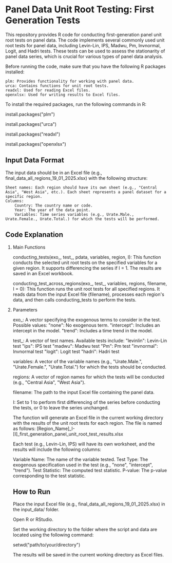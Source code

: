 # Panel Data Unit Root Testing: First Generation Tests
This repository provides R code for conducting first-generation panel unit root tests on panel data. The code implements several commonly used unit root tests for panel data, including Levin-Lin, IPS, Madwu, Pm, Invnormal, Logit, and Hadri tests. These tests can be used to assess the stationarity of panel data series, which is crucial for various types of panel data analysis.

Before running the code, make sure that you have the following R packages installed:

    plm: Provides functionality for working with panel data.
    urca: Contains functions for unit root tests.
    readxl: Used for reading Excel files.
    openxlsx: Used for writing results to Excel files.

To install the required packages, run the following commands in R:

install.packages("plm")

install.packages("urca")

install.packages("readxl")

install.packages("openxlsx")

## Input Data Format

The input data should be in an Excel file (e.g., final_data_all_regions_19_01_2025.xlsx) with the following structure:

    Sheet names: Each region should have its own sheet (e.g., "Central Asia", "West Asia", etc.). Each sheet represents a panel dataset for a specific region.
    Columns:
        Country: The country name or code.
        Year: The year of the data point.
        Variables: Time series variables (e.g., Urate.Male., Urate.Female., Urate.Total.) for which the tests will be performed.

## Code Explanation

1. Main Functions

    conducting_tests(exo_, test_, pdata, variables, region, I): This function conducts the selected unit root tests on the specified variables for a given region. It supports differencing the series if I = 1. The results are saved in an Excel workbook.

    conducting_test_across_regions(exo_, test_, variables, regions, filename, I = 0): This function runs the unit root tests for all specified regions. It reads data from the input Excel file (filename), processes each region's data, and then calls conducting_tests to perform the tests.

2. Parameters

    exo_: A vector specifying the exogenous terms to consider in the test. Possible values:
        "none": No exogenous term.
        "intercept": Includes an intercept in the model.
        "trend": Includes a time trend in the model.

    test_: A vector of test names. Available tests include:
        "levinlin": Levin-Lin test
        "ips": IPS test
        "madwu": Madwu test
        "Pm": Pm test
        "invnormal": Invnormal test
        "logit": Logit test
        "hadri": Hadri test

    variables: A vector of the variable names (e.g., "Urate.Male.", "Urate.Female.", "Urate.Total.") for which the tests should be conducted.

    regions: A vector of region names for which the tests will be conducted (e.g., "Central Asia", "West Asia").

    filename: The path to the input Excel file containing the panel data.

    I: Set to 1 to perform first differencing of the series before conducting the tests, or 0 to leave the series unchanged.

   The function will generate an Excel file in the current working directory with the results of the unit root tests for each region. The file is named as follows:
   [Region_Name]_I-[I]_first_generation_panel_unit_root_test_results.xlsx

   Each test (e.g., Levin-Lin, IPS) will have its own worksheet, and the results will include the following columns:

    Variable Name: The name of the variable tested.
    Test Type: The exogenous specification used in the test (e.g., "none", "intercept", "trend").
    Test Statistic: The computed test statistic.
    P-value: The p-value corresponding to the test statistic.

   ## How to Run

    Place the input Excel file (e.g., final_data_all_regions_19_01_2025.xlsx) in the input_data/ folder.
   
    Open R or RStudio.
   
    Set the working directory to the folder where the script and data are located using the following command:
   
   setwd("path/to/your/directory")


   The results will be saved in the current working directory as Excel files.





    
